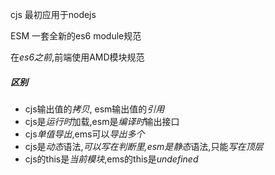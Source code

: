 cjs 最初应用于nodejs

ESM 一套全新的es6 module规范

在*es6之前*,前端使用AMD模块规范

##### 区别

* cjs输出值的*拷贝*, esm输出值的*引用*
* cjs是*运行时*加载,esm是*编译时*输出接口
* cjs*单值导出*,ems可以*导出多个*
* cjs是*动态*语法,*可以写在判断里,*esm是*静态*语法,只能*写在顶层*
* cjs的this是*当前模块*,ems的this是*undefined*
